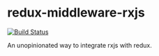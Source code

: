 # redux-middleware-rxjs

[![Build Status](https://travis-ci.com/pinyin/redux-middleware-rxjs.svg?branch=master)](https://travis-ci.com/pinyin/redux-middleware-rxjs)

An unopinionated way to integrate rxjs with redux.
